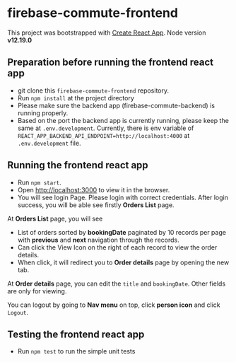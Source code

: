 # firebase-commute-frontend

This project was bootstrapped with [Create React App](https://github.com/facebook/create-react-app). Node version **v12.19.0**

## Preparation before running the frontend react app
- git clone this `firebase-commute-frontend` repository.
- Run `npm install` at the project directory
- Please make sure the backend app (firebase-commute-backend) is running properly.
- Based on the port the backend app is currently running, please keep the same at `.env.development`. Currently, there is env variable of `REACT_APP_BACKEND_API_ENDPOINT=http://localhost:4000` at `.env.development` file.

## Running the frontend react app
- Run `npm start`. 
- Open [http://localhost:3000](http://localhost:3000) to view it in the browser.
- You will see login Page. Please login with correct credentials. After login success, you will be able see firstly **Orders List** page.

At **Orders List** page, you will see
- List of orders sorted by **bookingDate** paginated by 10 records per page with **previous** and **next** navigation through the records.
- Can click the View Icon on the right of each record to view the order details. 
- When click, it will redirect you to **Order details** page by opening the new tab.

At **Order details** page, you can edit the `title` and `bookingDate`. Other fields are only for viewing.

You can logout by going to **Nav menu** on top, click **person icon** and click `Logout`.

## Testing the frontend react app
- Run `npm test` to run the simple unit tests
